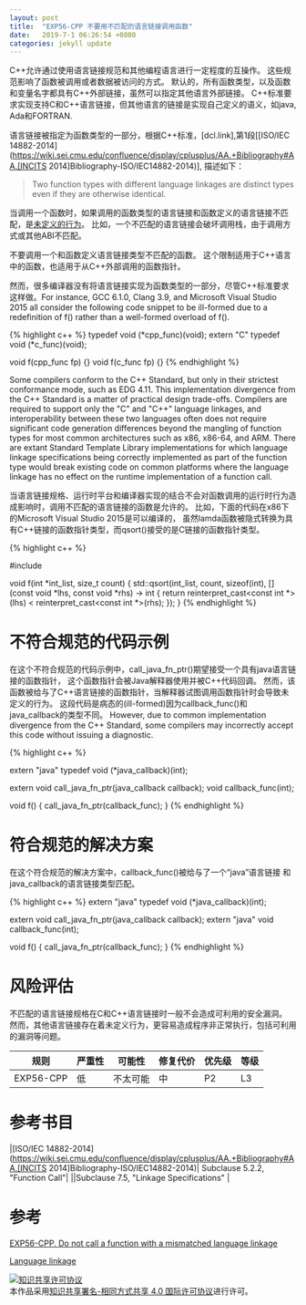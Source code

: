 ```yaml
---
layout: post
title:  "EXP56-CPP 不要用不匹配的语言链接调用函数"
date:   2019-7-1 06:26:54 +0800
categories: jekyll update
---
```


C++允许通过使用语言链接规范和其他编程语言进行一定程度的互操作。
这些规范影响了函数被调用或者数据被访问的方式。
默认的，所有函数类型，以及函数和变量名字都具有C++外部链接，虽然可以指定其他语言外部链接。
C++标准要求实现支持C和C++语言链接，但其他语言的链接是实现自己定义的语义，如java, Ada和FORTRAN.

语言链接被指定为函数类型的一部分，根据C++标准，[dcl.link],第1段[[ISO/IEC 14882-2014](https://wiki.sei.cmu.edu/confluence/display/cplusplus/AA.+Bibliography#AA.[INCITS 2014]Bibliography-ISO/IEC14882-2014)], 描述如下：

> Two function types with different language linkages are distinct types even if they are otherwise identical.

当调用一个函数时，如果调用的函数类型的语言链接和函数定义的语言链接不匹配，是[未定义的行为](https://wiki.sei.cmu.edu/confluence/display/cplusplus/BB.+Definitions#BB.Definitions-undefinedbehavior)。
比如，一个不匹配的语言链接会破坏调用栈，由于调用方式或其他ABI不匹配。

不要调用一个和函数定义语言链接类型不匹配的函数。
这个限制适用于C++语言中的函数，也适用于从C++外部调用的函数指针。

然而，很多编译器没有将语言链接实现为函数类型的一部分，尽管C++标准要求这样做。For instance, GCC 6.1.0, Clang 3.9, and Microsoft Visual Studio 2015 all consider the following code snippet to be ill-formed due to a redefinition of f() rather than a well-formed overload of f().

{% highlight c++ %}
typedef void (*cpp_func)(void);
extern "C" typedef void (*c_func)(void);
 
void f(cpp_func fp) {}
void f(c_func fp) {}
{% endhighlight %}

Some compilers conform to the C++ Standard, but only in their strictest conformance mode, such as EDG 4.11. This implementation divergence from the C++ Standard is a matter of practical design trade-offs. Compilers are required to support only the "C" and "C++" language linkages, and interoperability between these two languages often does not require significant code generation differences beyond the mangling of function types for most common architectures such as x86, x86-64, and ARM. There are extant Standard Template Library implementations for which language linkage specifications being correctly implemented as part of the function type would break existing code on common platforms where the language linkage has no effect on the runtime implementation of a function call.

当语言链接规格、运行时平台和编译器实现的结合不会对函数调用的运行时行为造成影响时，调用不匹配的语言链接的函数是允许的。
比如，下面的代码在x86下的Microsoft Visual Studio 2015是可以编译的，
虽然lamda函数被隐式转换为具有C++链接的函数指针类型，而qsort()接受的是C链接的函数指针类型。

{% highlight c++ %}

#include <cstdlib>
  
void f(int *int_list, size_t count) {
  std::qsort(int_list, count, sizeof(int),
             [](const void *lhs, const void *rhs) -> int {
               return reinterpret_cast<const int *>(lhs) <
                      reinterpret_cast<const int *>(rhs);
             });
}
{% endhighlight %}


# 不符合规范的代码示例 

在这个不符合规范的代码示例中，call_java_fn_ptr()期望接受一个具有java语言链接的函数指针，
这个函数指针会被Java解释器使用并被C++代码回调。
然而，该函数被给与了C++语言链接的函数指针，当解释器试图调用函数指针时会导致未定义的行为。
这段代码是病态的(ill-formed)因为callback_func()和java_callback的类型不同。
However, due to common implementation divergence from the C++ Standard, some compilers may incorrectly accept this code without issuing a diagnostic.

{% highlight c++ %}

extern "java" typedef void (*java_callback)(int);
  
extern void call_java_fn_ptr(java_callback callback);
void callback_func(int);
  
void f() {
  call_java_fn_ptr(callback_func);
}
{% endhighlight %}

# 符合规范的解决方案

在这个符合规范的解决方案中，callback_func()被给与了一个“java”语言链接
和java_callback的语言链接类型匹配。

{% highlight c++ %}
extern "java" typedef void (*java_callback)(int);
 
extern void call_java_fn_ptr(java_callback callback);
extern "java" void callback_func(int);
 
void f() {
  call_java_fn_ptr(callback_func);
}
{% endhighlight %}

# 风险评估

不匹配的语言链接规格在C和C++语言链接时一般不会造成可利用的安全漏洞。
然而，其他语言链接存在着未定义行为，更容易造成程序非正常执行，包括可利用的漏洞等问题。

|规则|严重性|可能性|修复代价|优先级|等级|
|--|--|--|--|--|--|
|EXP56-CPP|低|不太可能|中|P2|L3|

# 参考书目

|[ISO/IEC 14882-2014](https://wiki.sei.cmu.edu/confluence/display/cplusplus/AA.+Bibliography#AA.[INCITS 2014]Bibliography-ISO/IEC14882-2014)| Subclause 5.2.2, "Function Call"|
||Subclause 7.5, "Linkage Specifications" |

# 参考

[EXP56-CPP. Do not call a function with a mismatched language linkage][1]

[Language linkage][2]

[1]: https://wiki.sei.cmu.edu/confluence/display/cplusplus/EXP56-CPP.+Do+not+call+a+function+with+a+mismatched+language+linkage

[2]: https://en.cppreference.com/w/cpp/language/language_linkage


<a rel="license" href="http://creativecommons.org/licenses/by-sa/4.0/"><img alt="知识共享许可协议" style="border-width:0" src="https://i.creativecommons.org/l/by-sa/4.0/88x31.png" /></a><br />本作品采用<a rel="license" href="http://creativecommons.org/licenses/by-sa/4.0/">知识共享署名-相同方式共享 4.0 国际许可协议</a>进行许可。